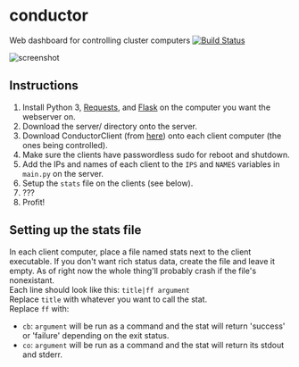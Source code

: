 # conductor
Web dashboard for controlling cluster computers [![Build Status](https://dittoslash.uk/jenkins/job/conductor/job/master/badge/icon)](https://dittoslash.uk/jenkins/job/conductor/job/master/)

![screenshot](https://dittoslash.uk/conductor.png)

## Instructions
1. Install Python 3, [Requests](http://docs.python-requests.org/en/master/), and [Flask](http://flask.pocoo.org/) on the computer you want the webserver on.
2. Download the server/ directory onto the server.
3. Download ConductorClient (from [here](https://dittoslash.uk/jenkins/job/conductor/job/master/)) onto each client computer (the ones being controlled).
4. Make sure the clients have passwordless sudo for reboot and shutdown.
5. Add the IPs and names of each client to the `IPS` and `NAMES` variables in `main.py` on the server.
6. Setup the `stats` file on the clients (see below).
7. ???
8. Profit!


## Setting up the stats file
In each client computer, place a file named stats next to the client executable.
If you don't want rich status data, create the file and leave it empty. As of right now the whole thing'll probably crash if the file's nonexistant.  
Each line should look like this:
`title|ff argument`  
Replace `title` with whatever you want to call the stat.  
Replace `ff` with:
* `cb`: `argument` will be run as a command and the stat will return 'success' or 'failure' depending on the exit status.
* `co`: `argument` will be run as a command and the stat will return its stdout and stderr.
